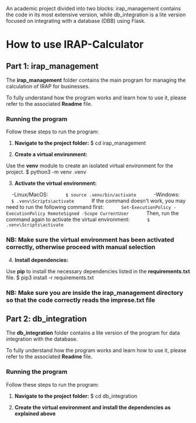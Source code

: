 An academic project divided into two blocks: irap_management contains the code in its most extensive version, while db_integration is a lite version focused on integrating with a database (DBB) using Flask.

# How to use IRAP-Calculator

## Part 1: irap_management

The **irap_management** folder contains the main program for managing the calculation of IRAP for businesses.

To fully understand how the program works and learn how to use it, please refer to the associated **Readme** file.

### Running the program

Follow these steps to run the program:

1. **Navigate to the project folder:**
$ cd irap_management

2. **Create a virtual environment:**

Use the **venv** module to create an isolated virtual environment for the project.
$ python3 -m venv .venv

3. **Activate the virtual environment:**

    -Linux/MacOS:
    ```
    $ source .venv/bin/activate
    ```
    -Windows:
    ```
    $ .venv\Scripts\activate
    ```
    If the command doesn't work, you may need to run the following command first:
    ```
    Set-ExecutionPolicy -ExecutionPolicy RemoteSigned -Scope CurrentUser
    ```
    Then, run the command again to activate the virtual environment:
    ```
    $ .venv\Scripts\activate
    ```

### **NB: Make sure the virtual environment has been activated correctly, otherwise proceed with manual selection**

4. **Install dependencies:**

Use **pip** to install the necessary dependencies listed in the **requirements.txt** file.
$ pip3 install -r requirements.txt

### **NB: Make sure you are inside the irap_management directory so that the code correctly reads the imprese.txt file**

## Part 2: db_integration

The **db_integration** folder contains a lite version of the program for data integration with the database.

To fully understand how the program works and learn how to use it, please refer to the associated **Readme** file.

### Running the program

Follow these steps to run the program:

1. **Navigate to the project folder:**
$ cd db_integration

2. **Create the virtual environment and install the dependencies as explained above**
